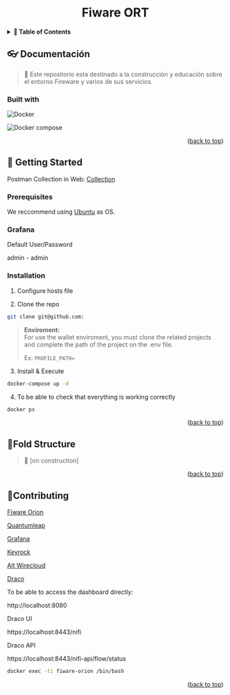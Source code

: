<h1 align="center">
	Fiware ORT
</h1>

<details>
  <summary ><strong>📖 Table of Contents</strong></summary>
  <ol>
    <li>
      <a href="#about-the-project">About the project</a>
      <ul>
      <li><a href="#built-with">Built with</a></li>
      </ul>
    </li>
    <li>
      <a href="#getting-started">Getting Started</a>
      <ul>
        <li><a href="#prerequisites">Prerequisites</a></li>
        <li><a href="#installation">Installation</a></li>
      </ul>
    </li>
    <li><a href="#contributing">Contributing</a></li>
  </ol>
</details>

## 👓 Documentación

> 🔧 Este repositorio esta destinado a la construcción y educación sobre el entorno Fireware y varios de sus servicios.

### Built with

![Docker](https://d1.awsstatic.com/acs/characters/Logos/Docker-Logo_Horizontel_279x131.b8a5c41e56b77706656d61080f6a0217a3ba356d.png)

![Docker compose](https://quintagroup.com/cms/technology/Images/docker-compose-button.jpg)

<p align="right">(<a href="#top">back to top</a>)</p>

## 🔨 Getting Started

Postman Collection in Web:
[Collection](https://www.postman.com/waynimovil/workspace/public-ort/collection/71111-be6b21f3-7599-4253-8945-d5a4244f8fa5?action=share)

### Prerequisites

We reccommend using [Ubuntu](https://ubuntu.com/) as OS.

### Grafana

Default User/Password

admin - admin

### Installation

1. Configure hosts file


2. Clone the repo

```bash
git clone git@github.com:
```

> **Enviroment:** <br> For use the wallet enviroment, you must clone the related projects and complete the path of the project on the .env file.
>
> Ex: `PROFILE_PATH=`


3. Install & Execute

```bash
docker-compose up -d
```

4. To be able to check that everything is working correctly

```bash
docker ps
```

<p align="right">(<a href="#top">back to top</a>)</p>

## 🧱Fold Structure

> 🔧 [on construction]

<p align="right">(<a href="#top">back to top</a>)</p>

## 🤝Contributing

[Fiware Orion](http://telefonicaid.github.io/fiware-orion/api/v2/stable/)

[Quantumleap](https://quantumleap.readthedocs.io/en/latest/)

[Grafana](https://github.com/grafana/grafana)

[Keyrock](https://keyrock-fiware.github.io/)

[Alt Wirecloud](https://wirecloud.readthedocs.io/en/stable/)

[Draco](https://fiware-draco.readthedocs.io/)

To be able to access the dashboard directly:

http://localhost:8080

Draco UI

https://localhost:8443/nifi

Draco API

https://localhost:8443/nifi-api/flow/status


```bash
docker exec -ti fiware-orion /bin/bash
```

<p align="right">(<a href="#top">back to top</a>)</p>